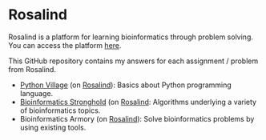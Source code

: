 
Rosalind
========

Rosalind is a platform for learning bioinformatics through problem solving.
You can access the platform [here](https://rosalind.info/).

This GitHub repository contains my answers for each assignment / problem from Rosalind.

* [Python Village](https://github.com/suzyeiko/rosalind/tree/main/python_village) (on [Rosalind](https://rosalind.info/problems/list-view/?location=python-village)): Basics about Python programming language.
* [Bioinformatics Stronghold](https://github.com/suzyeiko/rosalind/tree/main/bioinformatics_stronghold) (on [Rosalind](https://rosalind.info/problems/list-view/): Algorithms underlying a variety of bioinformatics topics.
* Bioinformatics Armory (on [Rosalind](https://rosalind.info/problems/list-view/?location=bioinformatics-armory)): Solve bioinformatics problems by using existing tools.

